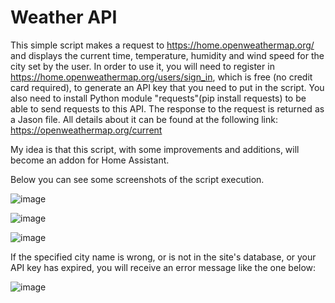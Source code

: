 # Weather API
This simple script makes a request to https://home.openweathermap.org/ and displays the current time, temperature, humidity and wind speed for the city set by the user.
In order to use it, you will need to register in https://home.openweathermap.org/users/sign_in, which is free (no credit card required), to generate an API key that you need to put in the script. You also need to install Python module "requests"(pip install requests) to be able to send requests to this API.
The response to the request is returned as a Jason file. All details about it can be found at the following link:
https://openweathermap.org/current

My idea is that this script, with some improvements and additions, will become an addon for Home Assistant.

Below you can see some screenshots of the script execution.

![image](https://user-images.githubusercontent.com/59865649/202232030-bba87246-af29-4620-9ff6-cc509d4598d6.png)

![image](https://user-images.githubusercontent.com/59865649/202232457-a57314f7-31f3-4a0f-8f09-9b5127d4b548.png)

![image](https://user-images.githubusercontent.com/59865649/202232609-b438fdb3-e89c-49c6-b80f-bb0b5ce0af88.png)

If the specified city name is wrong, or is not in the site's database, or your API key has expired, you will receive an error message like the one below:

![image](https://user-images.githubusercontent.com/59865649/202233805-e84b67a9-168a-4997-b16d-fd7eaf2c7b66.png)

